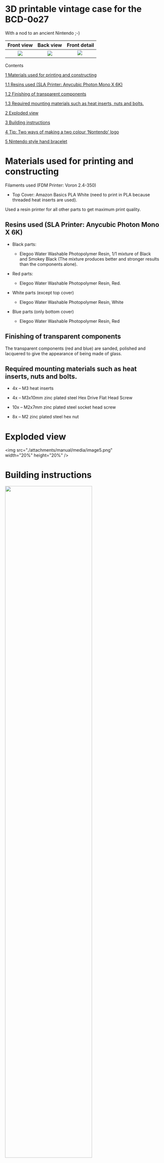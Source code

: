 # 3D printable vintage case for the BCD-0o27

With a nod to an ancient Nintendo ;-)

| Front view | Back view | Front detail |
|:---------:|:---------:|:---------:|
| <img src="./attachments/manual/media/image1.jpg" /> | <img src="./attachments/manual/media/image2.jpg" /> | <img src="./attachments/manual/media/image3.jpg" /> |

Contents

[1 Materials used for printing and constructing](#materials-used-for-printing-and-constructing)

[1.1 Resins used (SLA Printer: Anycubic Photon Mono X 6K)](#resins-used-sla-printer-anycubic-photon-mono-x-6k)

[1.2 Finishing of transparent components](#finishing-of-transparent-components)

[1.3 Required mounting materials such as heat inserts, nuts and bolts.](#required-mounting-materials-such-as-heat-inserts-nuts-and-bolts.)

[2 Exploded view](#exploded-view)

[3 Building instructions](#building-instructions)

[4 Tip: Two ways of making a two colour ‘Nontendo’ logo](#tip-two-ways-of-making-a-two-colour-nontendo-logo)

[5 Nintendo style hand bracelet](#nintendo-style-hand-bracelet)

#  

# Materials used for printing and constructing

Filaments used (FDM Printer: Voron 2.4-350)

-   Top Cover: Amazon Basics PLA White (need to print in PLA because
    threaded heat inserts are used).

Used a resin printer for all other parts to get maximum print quality.

## Resins used (SLA Printer: Anycubic Photon Mono X 6K)

-   Black parts:

    -   Elegoo Water Washable Photopolymer Resin, 1/1 mixture of Black
        and Smokey Black (The mixture produces better and stronger
        results than the components alone).

-   Red parts:

    -   Elegoo Water Washable Photopolymer Resin, Red.

-   White parts (except top cover)

    -   Elegoo Water Washable Photopolymer Resin, White

-   Blue parts (only bottom cover)

    -   Elegoo Water Washable Photopolymer Resin, Red

## Finishing of transparent components

The transparent components (red and blue) are sanded, polished and
lacquered to give the appearance of being made of glass.

## Required mounting materials such as heat inserts, nuts and bolts.

-   4x – M3 heat inserts

-   4x – M3x10mm zinc plated steel Hex Drive Flat Head Screw

-   10x – M2x7mm zinc plated steel socket head screw

-   8x – M2 zinc plated steel hex nut

# Exploded view

<img src="./attachments/manual/media/image5.png"  width="20%" height="20%" />

# Building instructions

<img src="./attachments/manual/media/image6.png" style="width:75%;height:75%" />

<img src="./attachments/manual/media/image7.png" style="width:75%;height:75%" />

<img src="./attachments/manual/media/image8.png" style="width:75%;height:75%" />

<img src="./attachments/manual/media/image9.png" style="width:75%;height:75%" />

<img src="./attachments/manual/media/image10.png" style="width:75%;height:75%" />

<img src="./attachments/manual/media/image11.png" style="width:75%;height:75%" />

<img src="./attachments/manual/media/image12.png" style="width:75%;height:75%" />

<img src="./attachments/manual/media/image13.png" style="width:75%;height:75%" />

<img src="./attachments/manual/media/image14.png" style="width:75%;height:75%" />

<img src="./attachments/manual/media/image15.png" style="width:75%;height:75%" />

<img src="./attachments/manual/media/image16.png" style="width:75%;height:75%" />

<img src="./attachments/manual/media/image17.png" style="width:75%;height:75%" />

<img src="./attachments/manual/media/image18.png" style="width:75%;height:75%" />

<img src="./attachments/manual/media/image19.png" style="width:75%;height:75%" />

<img src="./attachments/manual/media/image20.png" style="width:75%;height:75%" />

<img src="./attachments/manual/media/image21.png" style="width:75%;height:75%" />

<img src="./attachments/manual/media/image22.png" style="width:75%;height:75%" />

<img src="./attachments/manual/media/image23.png" style="width:75%;height:75%" />

<img src="./attachments/manual/media/image24.png" style="width:75%;height:75%" />

# Tip: Two ways of making a two colour ‘Nontendo’ logo

<img src="./attachments/manual/media/image25.png" style="width:75%;height:75%" />

# Nintendo style hand bracelet

If you like the hand bracelet, you can order it here:

<https://www.amazon.nl/dp/B09PG46FR1?psc=1&ref=ppx_yo2ov_dt_b_product_details&language=en_GB>

There are no holes for the hand bracelet in the original design. You
will have to drill them, yourselves.

<img src="./attachments/manual/media/image26.png" style="width:75%;height:75%" />

Have FUN…!!!
